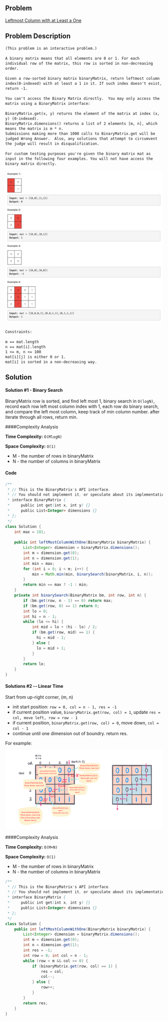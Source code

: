 ## Problem
[Leftmost Column with at Least a One](https://leetcode.com/explore/challenge/card/30-day-leetcoding-challenge/530/week-3/3306/)

## Problem Description
```
(This problem is an interactive problem.)

A binary matrix means that all elements are 0 or 1. For each individual row of the matrix, this row is sorted in non-decreasing order.

Given a row-sorted binary matrix binaryMatrix, return leftmost column index(0-indexed) with at least a 1 in it. If such index doesn't exist, return -1.

You can't access the Binary Matrix directly.  You may only access the matrix using a BinaryMatrix interface:

BinaryMatrix.get(x, y) returns the element of the matrix at index (x, y) (0-indexed).
BinaryMatrix.dimensions() returns a list of 2 elements [m, n], which means the matrix is m * n.
Submissions making more than 1000 calls to BinaryMatrix.get will be judged Wrong Answer.  Also, any solutions that attempt to circumvent the judge will result in disqualification.

For custom testing purposes you're given the binary matrix mat as input in the following four examples. You will not have access the binary matrix directly.
```
![Examples](../../assets/leetcode/leftmost-column-with-1.png)
```
Constraints:

m == mat.length
n == mat[i].length
1 <= m, n <= 100
mat[i][j] is either 0 or 1.
mat[i] is sorted in a non-decreasing way.
```

## Solution

#### Solution #1 - Binary Search 
BinaryMatrix row is sorted, and find left most 1, binary search in `O(logN)`, record each row left most column index with 1, 
each row do binary search, and compare the left most column, keep track of min column number.
after iterate through all rows, return min.

####Complexity Analysis

**Time Complexity:** `O(MlogN)`

**Space Complexity:** `O(1)`

- M - the number of rows in binaryMatrix
- N - the number of columns in binaryMatrix

#### Code

```java
/**
 * // This is the BinaryMatrix's API interface.
 * // You should not implement it, or speculate about its implementation
 * interface BinaryMatrix {
 *     public int get(int x, int y) {}
 *     public List<Integer> dimensions {}
 * };
 */
class Solution {
    int max = 101;
    
    public int leftMostColumnWithOne(BinaryMatrix binaryMatrix) {
        List<Integer> dimension = binaryMatrix.dimensions();
        int m = dimension.get(0);
        int n = dimension.get(1);
        int min = max;
        for (int i = 0; i < m; i++) {
            min = Math.min(min, binarySearch(binaryMatrix, i, n));
        }
        return min == max ? -1 : min;
    }
    private int binarySearch(BinaryMatrix bm, int row, int n) {
        if (bm.get(row, n - 1) == 0) return max;
        if (bm.get(row, 0) == 1) return 0;
        int lo = 0;
        int hi = n - 1;
        while (lo <= hi) {
            int mid = lo + (hi - lo) / 2;
            if (bm.get(row, mid) == 1) {
              hi = mid - 1;
            } else {
              lo = mid + 1;
            }
        }
        return lo;
    }
}
```

#### Solutions #2 -- Linear Time
Start from up-right corner, (m, n) 
- init start position: `row = 0, col = n - 1, res = -1`
- if current position value, `binaryMatrix.get(row, col) = 1`, update `res = col, move left, row = row - 1`
- if current position, `binaryMatrix.get(row, col) = 0`, move down, `col = col - 1`
- continue until one dimension out of boundry. return res.

For example:

![Leftmost Column with at Least a One](../../assets/leetcode/leftmost-column-with-at-least-1.png)

####Complexity Analysis

**Time Complexity:** `O(M+N)`

**Space Complexity:** `O(1)`

- M - the number of rows in binaryMatrix
- N - the number of columns in binaryMatrix

```java
/**
 * // This is the BinaryMatrix's API interface.
 * // You should not implement it, or speculate about its implementation
 * interface BinaryMatrix {
 *     public int get(int x, int y) {}
 *     public List<Integer> dimensions {}
 * };
 */
class Solution {
    public int leftMostColumnWithOne(BinaryMatrix binaryMatrix) {
        List<Integer> dimension = binaryMatrix.dimensions();
        int m = dimension.get(0);
        int n = dimension.get(1);
        int res = -1;
        int row = 0; int col = n - 1;
        while (row < m && col >= 0) {
            if (binaryMatrix.get(row, col) == 1) {
                res = col;
                col--;
            } else {
                row++;
            }
        }
        return res;
    }
}
```
